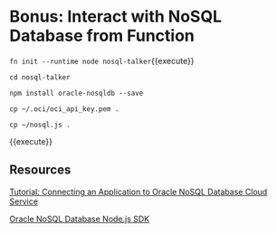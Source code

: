 # Bonus: Interact with NoSQL Database from Function

`fn init --runtime node nosql-talker`{{execute}}

```
cd nosql-talker

npm install oracle-nosqldb --save

cp ~/.oci/oci_api_key.pem .

cp ~/nosql.js .
```
{{execute}}






## Resources

[Tutorial: Connecting an Application to Oracle NoSQL Database Cloud Service](https://oracle.github.io/nosql-node-sdk/tutorial-connect-cloud.html)

[Oracle NoSQL Database Node.js SDK](https://oracle.github.io/nosql-node-sdk/index.html)
